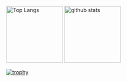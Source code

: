 <p align="left"> 
  <img alt="Top Langs" height="150px" src="https://github-readme-stats.vercel.app/api/top-langs/?username=iineineno03k&layout=compact&count_private=true&show_icons=true&theme=onedark" />
  <img alt="github stats" height="150px" src="https://github-readme-stats.vercel.app/api?username=iineineno03k&count_private=true&show_icons=true&show_icons=true&theme=onedark" />
</p>

[![trophy](https://github-profile-trophy.vercel.app/?username=iineineno03k&theme=onedark&column=5
)](https://github.com/ryo-ma/github-profile-trophy)
